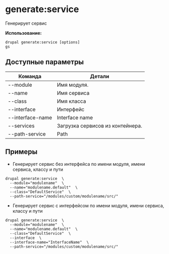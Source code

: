 # generate:service
Генерирует сервис

**Использование:**
```
drupal generate:service [options]
gs
```

## Доступные параметры
Команда | Детали
-------|-------------
--module | Имя модуля.
--name | Имя сервиса
--class | Имя класса
--interface | Интерфейс
--interface-name | Interface name
--services | Загрузка сервисов из контейнера.
--path-service | Path

## Примеры
* Генерирует сервис без интерфейса по имени модуля, имени сервиса, классу и пути
```
drupal generate:service  \
  --module="modulename"  \
  --name="modulename.default"  \
  --class="DefaultService"  \
  --path-service="/modules/custom/modulename/src/"
```
* Генерирует сервис с интерфейсом по имени модуля, имени сервиса, классу и пути
```
drupal generate:service  \
  --module="modulename"  \
  --name="modulename.default"  \
  --class="DefaultService"  \
  --interface  \
  --interface-name="InterfaceName"  \
  --path-service="/modules/custom/modulename/src/"
```
